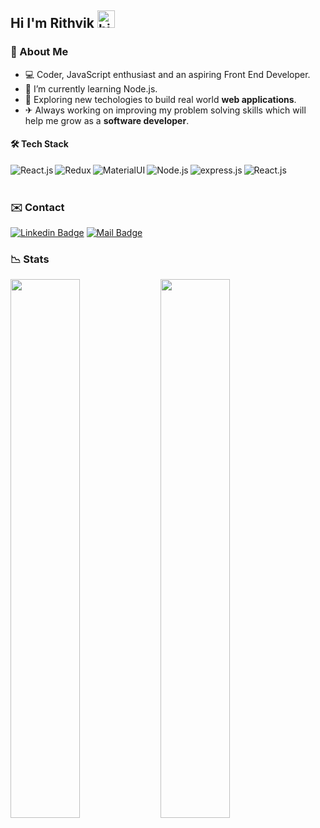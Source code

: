 ## Hi I'm Rithvik <img src="https://user-images.githubusercontent.com/1303154/88677602-1635ba80-d120-11ea-84d8-d263ba5fc3c0.gif" width="28px" height="28px" alt="hi">

### :page_facing_up: About  Me
- :computer: Coder, JavaScript enthusiast and an aspiring Front End Developer.
- 🔭 I’m currently learning Node.js.
- 🌱 Exploring new techologies to build real world **web applications**.
- ✈ Always working on improving my problem solving skills which will help me grow as a **software developer**.

#### :hammer_and_wrench: Tech Stack
<img align="left" src="https://img.shields.io/badge/React-20232A?style=for-the-badge&logo=react&logoColor=61DAFB" alt="React.js">
<img align="left" src="https://img.shields.io/badge/Redux-593D88?style=for-the-badge&logo=redux&logoColor=white" alt="Redux">
<img align="left" src="https://img.shields.io/badge/Material%20UI-007FFF?style=for-the-badge&logo=mui&logoColor=white" alt="MaterialUI">
<img align="left" src="https://img.shields.io/badge/Node.js-339933?style=for-the-badge&logo=nodedotjs&logoColor=white" alt="Node.js">
<img align="left" src="https://img.shields.io/badge/Express.js-000000?style=for-the-badge&logo=express&logoColor=white" alt="express.js">
<img align="left" src="https://img.shields.io/badge/MongoDB-4EA94B?style=for-the-badge&logo=mongodb&logoColor=white" alt="React.js">
<br />
<br />


### :envelope: Contact
[![Linkedin Badge](https://img.shields.io/badge/-LinkedIn-0e76a8?style=flat&labelColor=0e76a8&logo=linkedin&logoColor=white)](https://www.linkedin.com/in/rithvik-shetty-5553b3a7/) [![Mail Badge](https://img.shields.io/badge/-Gmail-c0392b?style=flat&labelColor=c0392b&logo=gmail&logoColor=white)](mailto:rsrithvik@gmail.com)

### :chart_with_downwards_trend: Stats
<img align="left" width=47% src ="https://github-readme-stats.vercel.app/api?username=rithvik24"/>

<img align="left" width=47% src ="https://github-readme-stats.vercel.app/api/top-langs/?username=rithvik24&layout=compact"/>
